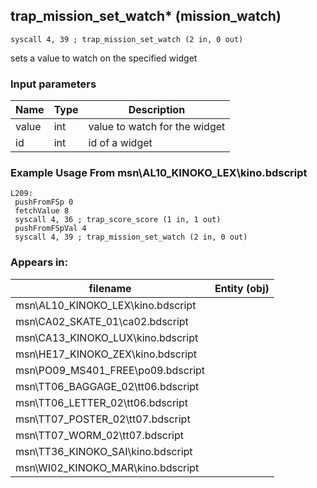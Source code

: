 ## trap_mission_set_watch* (mission_watch)

`syscall 4, 39 ; trap_mission_set_watch (2 in, 0 out)`

sets a value to watch on the specified widget

### Input parameters
| Name | Type | Description
|------|------|------------
| value   | int   | value to watch for the widget
| id   | int   | id of a widget


### Example Usage From msn\AL10_KINOKO_LEX\kino.bdscript
```plaintext
L209:
 pushFromFSp 0
 fetchValue 8
 syscall 4, 36 ; trap_score_score (1 in, 1 out)
 pushFromFSpVal 4
 syscall 4, 39 ; trap_mission_set_watch (2 in, 0 out)
```


### Appears in:
| filename | Entity (obj)
|----------|-------------
| msn\AL10_KINOKO_LEX\kino.bdscript       |           
| msn\CA02_SKATE_01\ca02.bdscript       |           
| msn\CA13_KINOKO_LUX\kino.bdscript       |           
| msn\HE17_KINOKO_ZEX\kino.bdscript       |           
| msn\PO09_MS401_FREE\po09.bdscript       |           
| msn\TT06_BAGGAGE_02\tt06.bdscript       |           
| msn\TT06_LETTER_02\tt06.bdscript       |           
| msn\TT07_POSTER_02\tt07.bdscript       |           
| msn\TT07_WORM_02\tt07.bdscript       |           
| msn\TT36_KINOKO_SAI\kino.bdscript       |           
| msn\WI02_KINOKO_MAR\kino.bdscript       |           



